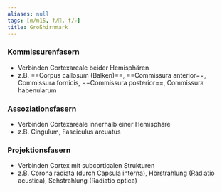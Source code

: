 ```yaml
---
aliases: null
tags: [m/m15, f/🧠, f/💀]
title: Großhirnmark
---
```

### Kommissurenfasern
- Verbinden Cortexareale beider Hemisphären
- z.B. ==Corpus callosum (Balken)==, ==Commissura anterior==, Commissura fornicis, ==Commissura posterior==, Commissura habenularum
### Assoziationsfasern
- Verbinden Cortexareale innerhalb einer Hemisphäre
- z.B. Cingulum, Fasciculus arcuatus
### Projektionsfasern
- Verbinden Cortex mit subcorticalen Strukturen
- z.B. Corona radiata (durch Capsula interna), Hörstrahlung (Radiatio acustica), Sehstrahlung (Radiatio optica)
